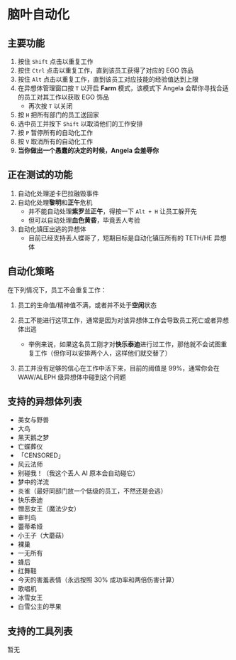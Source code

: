# 脑叶自动化
 
## 主要功能

1. 按住 `Shift` 点击以重复工作
2. 按住 `Ctrl` 点击以重复工作，直到该员工获得了对应的 EGO 饰品
3. 按住 `Alt` 点击以重复工作，直到该员工对应技能的经验值达到上限
4. 在异想体管理窗口按 `T` 以开启 **Farm** 模式，该模式下 Angela 会帮你寻找合适的员工对其工作以获取 EGO 饰品
   - 再次按 `T` 以关闭
6. 按 `H` 把所有部门的员工送回家
9. 选中员工并按下 `Shift` 以取消他们的工作安排
8. 按 `P` 暂停所有的自动化工作
11. 按 `V` 取消所有的自动化工作
12. **当你做出一个愚蠢的决定的时候，Angela 会羞辱你**

## 正在测试的功能

1. 自动化处理逆卡巴拉融毁事件
3. 自动化处理**黎明**和**正午**危机
   - 并不能自动处理**紫罗兰正午**，得按一下 `Alt + H` 让员工躲开先
   - 但可以自动处理**血色黄昏**，毕竟丢人考验
4. 自动化镇压出逃的异想体
   - 目前已经支持丢人蝶哥了，短期目标是自动化镇压所有的 TETH/HE 异想体

## 自动化策略

在下列情况下，员工不会重复工作：

1. 员工的生命值/精神值不满，或者并不处于**空闲**状态

2. 员工不能进行这项工作，通常是因为对该异想体工作会导致员工死亡或者异想体出逃
   - 举例来说，如果这名员工刚才对**快乐泰迪**进行过工作，那他就不会试图重复工作（但你可以安排两个人，这样他们就交替了）

3. 员工并没有足够的信心在工作中活下来，目前的阈值是 99%，通常你会在 WAW/ALEPH 级异想体中碰到这个问题

## 支持的异想体列表

- 美女与野兽
- 大鸟
- 黑天鹅之梦
- 亡蝶葬仪
- 「CENSORED」
- 风云法师
- 别碰我！（我这个丢人 AI 原本会自动碰它）
- 梦中的洋流
- 炎雀（最好同部门放一个低级的员工，不然还是会逃）
- 快乐泰迪
- 憎恶女王（魔法少女）
- 审判鸟
- 蕾蒂希娅
- 小王子（大蘑菇）
- 裸巢
- 一无所有
- 蜂后
- 红舞鞋
- 今天的害羞表情（永远按照 30% 成功率和两倍伤害计算）
- 歌唱机
- 冰雪女王
- 白雪公主的苹果

## 支持的工具列表

暂无

